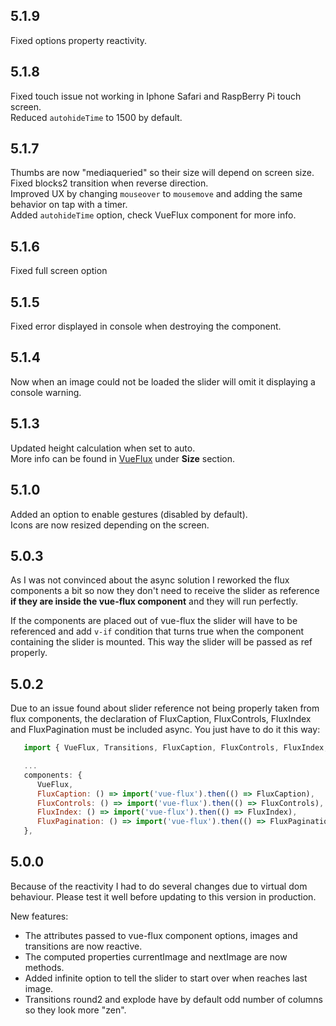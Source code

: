 ---
---

## 5.1.9

Fixed options property reactivity.

## 5.1.8

Fixed touch issue not working in Iphone Safari and RaspBerry Pi touch screen.  
Reduced `autohideTime` to 1500 by default.

## 5.1.7

Thumbs are now "mediaqueried" so their size will depend on screen size.  
Fixed blocks2 transition when reverse direction.  
Improved UX by changing `mouseover` to `mousemove` and adding the same behavior on tap with a timer.  
Added `autohideTime` option, check VueFlux component for more info.

## 5.1.6

Fixed full screen option

## 5.1.5

Fixed error displayed in console when destroying the component.

## 5.1.4

Now when an image could not be loaded the slider will omit it displaying a console warning.

## 5.1.3

Updated height calculation when set to auto.  
More info can be found in [VueFlux](components/vue-flux) under **Size** section.

## 5.1.0

Added an option to enable gestures (disabled by default).  
Icons are now resized depending on the screen.

## 5.0.3

As I was not convinced about the async solution I reworked the flux components a bit so now they don't need to receive the slider as reference **if they are inside the vue-flux component** and they will run perfectly.

If the components are placed out of vue-flux the slider will have to be referenced and add `v-if` condition that turns true when the component containing the slider is mounted. This way the slider will be passed as ref properly.

## 5.0.2

Due to an issue found about slider reference not being properly taken from flux components, the declaration of FluxCaption, FluxControls, FluxIndex and FluxPagination must be included async. You just have to do it this way:

``` javascript
   import { VueFlux, Transitions, FluxCaption, FluxControls, FluxIndex, FluxPagination } from 'vue-flux';

   ...
   components: {
      VueFlux,
      FluxCaption: () => import('vue-flux').then(() => FluxCaption),
      FluxControls: () => import('vue-flux').then(() => FluxControls),
      FluxIndex: () => import('vue-flux').then(() => FluxIndex),
      FluxPagination: () => import('vue-flux').then(() => FluxPagination)
   },
```

## 5.0.0

Because of the reactivity I had to do several changes due to virtual dom behaviour. Please test it well before updating to this version in production.

New features:  

* The attributes passed to vue-flux component options, images and transitions are now reactive.
* The computed properties currentImage and nextImage are now methods.
* Added infinite option to tell the slider to start over when reaches last image.
* Transitions round2 and explode have by default odd number of columns so they look more "zen".

